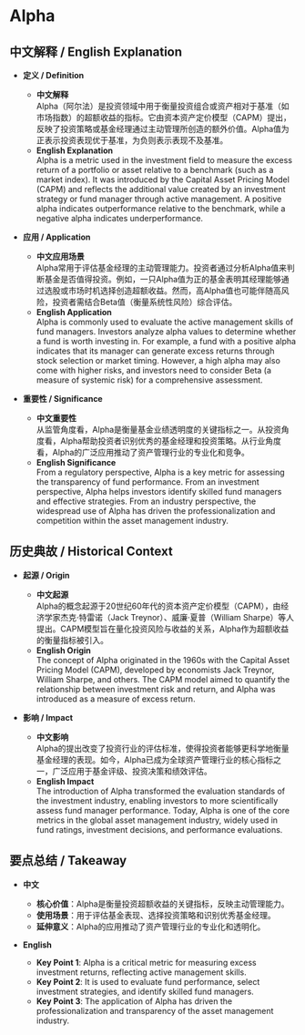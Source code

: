 # Alpha

## 中文解释 / English Explanation

* **定义 / Definition**  
  - **中文解释**  
    Alpha（阿尔法）是投资领域中用于衡量投资组合或资产相对于基准（如市场指数）的超额收益的指标。它由资本资产定价模型（CAPM）提出，反映了投资策略或基金经理通过主动管理所创造的额外价值。Alpha值为正表示投资表现优于基准，为负则表示表现不及基准。  
  - **English Explanation**  
    Alpha is a metric used in the investment field to measure the excess return of a portfolio or asset relative to a benchmark (such as a market index). It was introduced by the Capital Asset Pricing Model (CAPM) and reflects the additional value created by an investment strategy or fund manager through active management. A positive alpha indicates outperformance relative to the benchmark, while a negative alpha indicates underperformance.

* **应用 / Application**  
  - **中文应用场景**  
    Alpha常用于评估基金经理的主动管理能力。投资者通过分析Alpha值来判断基金是否值得投资。例如，一只Alpha值为正的基金表明其经理能够通过选股或市场时机选择创造超额收益。然而，高Alpha值也可能伴随高风险，投资者需结合Beta值（衡量系统性风险）综合评估。  
  - **English Application**  
    Alpha is commonly used to evaluate the active management skills of fund managers. Investors analyze alpha values to determine whether a fund is worth investing in. For example, a fund with a positive alpha indicates that its manager can generate excess returns through stock selection or market timing. However, a high alpha may also come with higher risks, and investors need to consider Beta (a measure of systemic risk) for a comprehensive assessment.

* **重要性 / Significance**  
  - **中文重要性**  
    从监管角度看，Alpha是衡量基金业绩透明度的关键指标之一。从投资角度看，Alpha帮助投资者识别优秀的基金经理和投资策略。从行业角度看，Alpha的广泛应用推动了资产管理行业的专业化和竞争。  
  - **English Significance**  
    From a regulatory perspective, Alpha is a key metric for assessing the transparency of fund performance. From an investment perspective, Alpha helps investors identify skilled fund managers and effective strategies. From an industry perspective, the widespread use of Alpha has driven the professionalization and competition within the asset management industry.

## 历史典故 / Historical Context

* **起源 / Origin**  
  - **中文起源**  
    Alpha的概念起源于20世纪60年代的资本资产定价模型（CAPM），由经济学家杰克·特雷诺（Jack Treynor）、威廉·夏普（William Sharpe）等人提出。CAPM模型旨在量化投资风险与收益的关系，Alpha作为超额收益的衡量指标被引入。  
  - **English Origin**  
    The concept of Alpha originated in the 1960s with the Capital Asset Pricing Model (CAPM), developed by economists Jack Treynor, William Sharpe, and others. The CAPM model aimed to quantify the relationship between investment risk and return, and Alpha was introduced as a measure of excess return.

* **影响 / Impact**  
  - **中文影响**  
    Alpha的提出改变了投资行业的评估标准，使得投资者能够更科学地衡量基金经理的表现。如今，Alpha已成为全球资产管理行业的核心指标之一，广泛应用于基金评级、投资决策和绩效评估。  
  - **English Impact**  
    The introduction of Alpha transformed the evaluation standards of the investment industry, enabling investors to more scientifically assess fund manager performance. Today, Alpha is one of the core metrics in the global asset management industry, widely used in fund ratings, investment decisions, and performance evaluations.

## 要点总结 / Takeaway

* **中文**  
  - **核心价值**：Alpha是衡量投资超额收益的关键指标，反映主动管理能力。  
  - **使用场景**：用于评估基金表现、选择投资策略和识别优秀基金经理。  
  - **延伸意义**：Alpha的应用推动了资产管理行业的专业化和透明化。  

* **English**  
  - **Key Point 1**: Alpha is a critical metric for measuring excess investment returns, reflecting active management skills.  
  - **Key Point 2**: It is used to evaluate fund performance, select investment strategies, and identify skilled fund managers.  
  - **Key Point 3**: The application of Alpha has driven the professionalization and transparency of the asset management industry.
